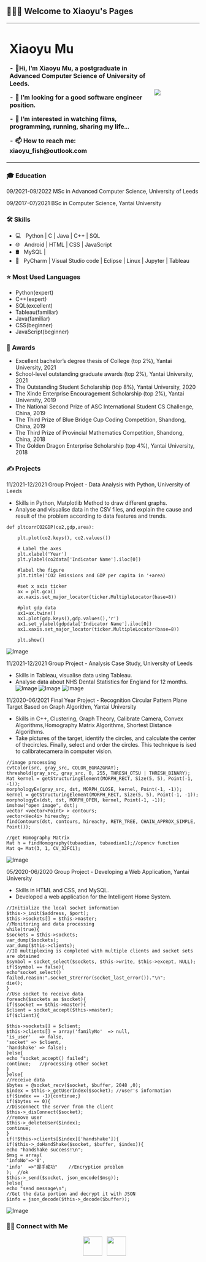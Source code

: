 ## 👨🏻‍💻 Welcome to Xiaoyu's Pages

<table border="0">
  <tr>
    <td width="75%">
      <h1> Xiaoyu Mu</h1>
      <p><b>- 👋Hi, I’m Xiaoyu Mu, a postgraduate in Advanced Computer Science of University of Leeds.</b></p>
      <p><b>- 💞️ I’m looking for a good software engineer position.</b></p>
      <p><b>- 👀 I’m interested in watching films, programming, running, sharing my life...</b></p>
      <p><b>- 📫 How to reach me:  xiaoyu_fish@outlook.com</b></p>
    </td>
    <td width="25%">
      <img src="XiaoyuMu.png">      
    </td>
  </tr>
</table>


### 🎓 Education
09/2021-09/2022   MSc in Advanced Computer Science, University of Leeds


09/2017-07/2021   BSc in Computer Science, Yantai University

### 🛠 Skills

- 💻 &nbsp; Python | C | Java | C++ | SQL 
- 🌐 &nbsp; Android | HTML | CSS | JavaScript 
- 🛢  &nbsp;  MySQL |
- 🔧 &nbsp; PyCharm | Visual Studio code | Eclipse | Linux | Jupyter | Tableau

### ⭐️ Most Used Languages

- Python(expert)
- C++(expert)
- SQL(excellent)
- Tableau(familiar)
- Java(familiar)
- CSS(beginner)
- JavaScript(beginner)

 
### 🌱 Awards

- Excellent bachelor’s degree thesis of College (top 2%), Yantai University, 2021
- School-level outstanding graduate awards (top 2%), Yantai University, 2021
- The Outstanding Student Scholarship (top 8%), Yantai University, 2020
- The Xinde Enterprise Encouragement Scholarship (top 2%), Yantai University, 2019
- The National Second Prize of ASC International Student CS Challenge, China, 2019
- The Third Prize of Blue Bridge Cup Coding Competition, Shandong, China, 2019
- The Third Prize of Provincial Mathematics Competition, Shandong, China, 2018
- The Golden Dragon Enterprise Scholarship (top 4%), Yantai University, 2018

### ✍️ Projects
11/2021-12/2021  Group Project - Data Analysis with Python, University of Leeds
- Skills in Python, Matplotlib Method to draw different graphs.
- Analyse and visualise data in the CSV files, and explain the cause and result of the problem according to data features and trends.
```
def pltcorrCO2GDP(co2,gdp,area):

    plt.plot(co2.keys(), co2.values())

    # Label the axes
    plt.xlabel('Year')
    plt.ylabel(co2data['Indicator Name'].iloc[0])

    #label the figure
    plt.title('CO2 Emissions and GDP per capita in '+area)

    #set x axis ticker
    ax = plt.gca()
    ax.xaxis.set_major_locator(ticker.MultipleLocator(base=8))

    #plot gdp data
    ax1=ax.twinx()
    ax1.plot(gdp.keys(),gdp.values(),'r')
    ax1.set_ylabel(gdpdata['Indicator Name'].iloc[0])
    ax1.xaxis.set_major_locator(ticker.MultipleLocator(base=8))

    plt.show()
```
![Image](P4DS1.png)

11/2021-12/2021  Group Project - Analysis Case Study, University of Leeds
- Skills in Tableau, visualise data using Tableau.
- Analyse data about NHS Dental Statistics for England for 12 months.
![Image](Tableau2.png)
![Image](Tableau1.png)
![Image](Tableau3.png)

11/2020-06/2021  Final Year Project - Recognition Circular Pattern Plane Target Based on Graph Algorithm, Yantai University
- Skills in C++, Clustering, Graph Theory, Calibrate Camera, Convex Algorithms,Homography Matrix Algorithms, Shortest Distance Algorithms.
- Take pictures of the target, identify the circles, and calculate the center of thecircles. Finally, select and order the circles. This technique is ised to calibratecamera in computer vision.

```
//image processing
cvtColor(src, gray_src, COLOR_BGRA2GRAY); 
threshold(gray_src, gray_src, 0, 255, THRESH_OTSU | THRESH_BINARY); 
Mat kernel = getStructuringElement(MORPH_RECT, Size(5, 5), Point(-1, -1)); 
morphologyEx(gray_src, dst, MORPH_CLOSE, kernel, Point(-1, -1)); 
kernel = getStructuringElement(MORPH_RECT, Size(5, 5), Point(-1, -1)); 
morphologyEx(dst, dst, MORPH_OPEN, kernel, Point(-1, -1)); 
imshow("open image", dst); 
vector <vector<Point> > contours; 
vector<Vec4i> hireachy; 
findContours(dst, contours, hireachy, RETR_TREE, CHAIN_APPROX_SIMPLE, Point());

//get Homography Matrix 
Mat h = findHomography(tubaodian, tubaodian1);//opencv function
Mat q= Mat(3, 1, CV_32FC1);
```

![Image](Finalyearproject.png)


05/2020-06/2020  Group Project - Developing a Web Application, Yantai University
- Skills in HTML and CSS, and MySQL.
- Developed a web application for the Intelligent Home System.

``` 
//Initialize the local socket information  
$this->_init($address, $port);
$this->sockets[] = $this->master;
//Monitoring and data processing
while(true){
$sockets = $this->sockets;
var_dump($sockets);
var_dump($this->clients);
//IO multiplexing is completed with multiple clients and socket sets are obtained
$symbol = socket_select($sockets, $this->write, $this->except, NULL);
if($symbol == false){
echo"socket_select() failed,reason:".socket_strerror(socket_last_error())."\n";
die();
}
//Use socket to receive data  
foreach($sockets as $socket){
if($socket == $this->master){
$client = socket_accept($this->master);
if($client){

$this->sockets[] = $client;
$this->clients[] = array('familyNo'  => null,
'is_user'	=> false,	
'socket' => $client,
'handshake' => false);
}else{
echo "socket_accept() failed";
continue;	//processing other socket
}
}else{
//receive data
$bytes = @socket_recv($socket, $buffer, 2048 ,0);
$index = $this->_getUserIndex($socket);	//user's information
if($index == -1){continue;}
if($bytes == 0){
//Disconnect the server from the client
$this->_disConnect($socket);
//remove user
$this->_deleteUser($index);
continue;
}
if(!$this->clients[$index]['handshake']){
if($this->_doHandShake($socket, $buffer, $index)){
echo "handshake success!\n";
$msg = array(
'infoNo'=>'0',
'info'	=>"握手成功"	//Encryption problem
);	//ok
$this->_send($socket, json_encode($msg));
}else{
echo "send message\n";
//Get the data portion and decrypt it with JSON
$info = json_decode($this->_decode($buffer));

```

![Image](homesystem.png)

<h3> 🤝🏻 Connect with Me </h3>

<p align="center"> 
&nbsp; <a href="https://www.linkedin.com/in/xiaoyu-mu-b07912223/" target="_blank" rel="noopener noreferrer"><img src="https://img.icons8.com/plasticine/100/000000/linkedin.png" width="50" /></a>
&nbsp; <a href="mailto:xiaoyu_fish@outlook.com" target="_blank" rel="noopener noreferrer"><img src="https://img.icons8.com/plasticine/100/000000/gmail.png"  width="50" /></a>
</p>
  
